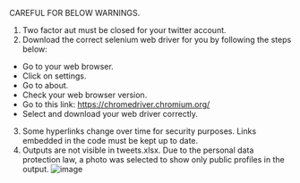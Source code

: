 CAREFUL FOR BELOW WARNINGS.

1. Two factor aut must be closed for your twitter account.
2. Download the correct selenium web driver for you by following the steps below:
  * Go to your web browser.
  * Click on settings.
  * Go to about.
  * Check your web browser version.
  * Go to this link: https://chromedriver.chromium.org/
  * Select and download your web driver correctly.
3. Some hyperlinks change over time for security purposes. Links embedded in the code must be kept up to date.
4. Outputs are not visible in tweets.xlsx. Due to the personal data protection law, a photo was selected to show only public profiles in the output.
![image](https://github.com/anilkilicweb/selenium_twitter_bot/assets/127887315/9fff3841-172a-4b87-8026-66c402520e28)

